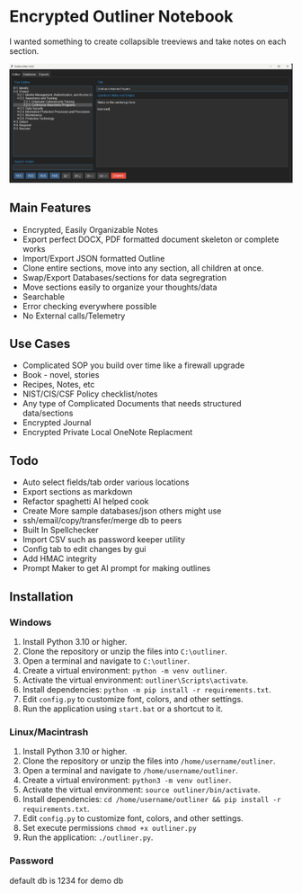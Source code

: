 # Encrypted Outliner Notebook

I wanted something to create collapsible treeviews and take notes on each section.  

![example](v22.png)

## Main Features

- Encrypted, Easily Organizable Notes
- Export perfect DOCX, PDF formatted document skeleton or complete works
- Import/Export JSON formatted Outline
- Clone entire sections, move into any section, all children at once.
- Swap/Export Databases/sections for data segregration
- Move sections easily to organize your thoughts/data
- Searchable
- Error checking everywhere possible
- No External calls/Telemetry


## Use Cases

- Complicated SOP you build over time like a firewall upgrade
- Book - novel, stories
- Recipes, Notes, etc
- NIST/CIS/CSF Policy checklist/notes
- Any type of Complicated Documents that needs structured data/sections
- Encrypted Journal
- Encrypted Private Local OneNote Replacment

## Todo

- Auto select fields/tab order various locations
- Export sections as markdown
- Refactor spaghetti AI helped cook
- Create More sample databases/json others might use
- ssh/email/copy/transfer/merge db to peers
- Built In Spellchecker
- Import CSV such as password keeper utility
- Config tab to edit changes by gui
- Add HMAC integrity
- Prompt Maker to get AI prompt for making outlines

## Installation

### Windows
1. Install Python 3.10 or higher.
2. Clone the repository or unzip the files into `C:\outliner`.
3. Open a terminal and navigate to `C:\outliner`.
4. Create a virtual environment: `python -m venv outliner`.
5. Activate the virtual environment: `outliner\Scripts\activate`.
6. Install dependencies: `python -m pip install -r requirements.txt`.
7. Edit `config.py` to customize font, colors, and other settings.
8. Run the application using `start.bat` or a shortcut to it.

### Linux/Macintrash
1. Install Python 3.10 or higher.
2. Clone the repository or unzip the files into `/home/username/outliner`.
3. Open a terminal and navigate to `/home/username/outliner`.
4. Create a virtual environment: `python3 -m venv outliner`.
5. Activate the virtual environment: `source outliner/bin/activate`.
6. Install dependencies: `cd /home/username/outliner && pip install -r requirements.txt`.
7. Edit `config.py` to customize font, colors, and other settings.
8. Set execute permissions `chmod +x outliner.py`
9. Run the application: `./outliner.py`.

### Password

default db is 1234 for demo db

